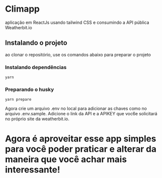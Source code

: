 # Climapp
aplicação em ReactJs usando tailwind CSS e consumindo a API pública Weatherbit.io

## Instalando o projeto

ao clonar o repositório, use os comandos abaixo para preparar o projeto

### Instalando dependências

```
yarn
```

### Preparando o husky
```
yarn prepare
```

Agora crie um arquivo .env no local para adicionar as chaves como no arquivo .env.sample.
Adicione o link da API e a APIKEY que voc6e solicitará no próprio site da weatherbit.io.

# Agora é aproveitar esse app simples para você poder praticar e alterar da maneira que você achar mais interessante!